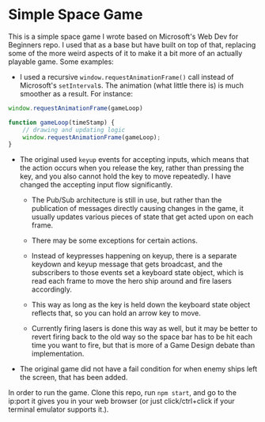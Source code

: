# Simple Space Game

This is a simple space game I wrote based on Microsoft's Web Dev for Beginners repo. I used that as a base but have built on top of that, replacing some of the more weird aspects of it to make it a bit more of an actually playable game. Some examples:

- I used a recursive `window.requestAnimationFrame()` call instead of Microsoft's `setInterval`s. The animation (what little there is) is much smoother as a result. For instance:

``` javascript
window.requestAnimationFrame(gameLoop)

function gameLoop(timeStamp) {
    // drawing and updating logic
    window.requestAnimationFrame(gameLoop);
}
```

- The original used `keyup` events for accepting inputs, which means that the action occurs when you release the key, rather than pressing the key, and you also cannot hold the key to move repeatedly. I have changed the accepting input flow significantly.

    - The Pub/Sub architecture is still in use, but rather than the publication of messages directly causing changes in the game, it usually updates various pieces of state that get acted upon on each frame.

    - There may be some exceptions for certain actions.

    - Instead of keypresses happening on keyup, there is a separate keydown and keyup message that gets broadcast, and the subscribers to those events set a keyboard state object, which is read each frame to move the hero ship around and fire lasers accordingly.

    - This way as long as the key is held down the keyboard state object reflects that, so you can hold an arrow key to move.

    - Currently firing lasers is done this way as well, but it may be better to revert firing back to the old way so the space bar has to be hit each time you want to fire, but that is more of a Game Design debate than implementation.

- The original game did not have a fail condition for when enemy ships left the screen, that has been added.

In order to run the game. Clone this repo, run `npm start`, and go to the ip:port it gives you in your web browser (or just click/ctrl+click if your terminal emulator supports it.).